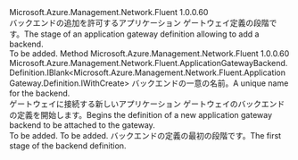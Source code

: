 <Type Name="IWithBackend" FullName="Microsoft.Azure.Management.Network.Fluent.ApplicationGateway.Definition.IWithBackend">
  <TypeSignature Language="C#" Value="public interface IWithBackend" />
  <TypeSignature Language="ILAsm" Value=".class public interface auto ansi abstract IWithBackend" />
  <TypeSignature Language="DocId" Value="T:Microsoft.Azure.Management.Network.Fluent.ApplicationGateway.Definition.IWithBackend" />
  <TypeSignature Language="VB.NET" Value="Public Interface IWithBackend" />
  <TypeSignature Language="F#" Value="type IWithBackend = interface" />
  <AssemblyInfo>
    <AssemblyName>Microsoft.Azure.Management.Network.Fluent</AssemblyName>
    <AssemblyVersion>1.0.0.60</AssemblyVersion>
  </AssemblyInfo>
  <Interfaces />
  <Docs>
    <summary>
            <span data-ttu-id="0d725-101">バックエンドの追加を許可するアプリケーション ゲートウェイ定義の段階です。</span><span class="sxs-lookup"><span data-stu-id="0d725-101">The stage of an application gateway definition allowing to add a backend.</span></span>
            </summary>
    <remarks>To be added.</remarks>
  </Docs>
  <Members>
    <Member MemberName="DefineBackend">
      <MemberSignature Language="C#" Value="public Microsoft.Azure.Management.Network.Fluent.ApplicationGatewayBackend.Definition.IBlank&lt;Microsoft.Azure.Management.Network.Fluent.ApplicationGateway.Definition.IWithCreate&gt; DefineBackend (string name);" />
      <MemberSignature Language="ILAsm" Value=".method public hidebysig newslot virtual instance class Microsoft.Azure.Management.Network.Fluent.ApplicationGatewayBackend.Definition.IBlank`1&lt;class Microsoft.Azure.Management.Network.Fluent.ApplicationGateway.Definition.IWithCreate&gt; DefineBackend(string name) cil managed" />
      <MemberSignature Language="DocId" Value="M:Microsoft.Azure.Management.Network.Fluent.ApplicationGateway.Definition.IWithBackend.DefineBackend(System.String)" />
      <MemberSignature Language="VB.NET" Value="Public Function DefineBackend (name As String) As IBlank(Of IWithCreate)" />
      <MemberSignature Language="F#" Value="abstract member DefineBackend : string -&gt; Microsoft.Azure.Management.Network.Fluent.ApplicationGatewayBackend.Definition.IBlank&lt;Microsoft.Azure.Management.Network.Fluent.ApplicationGateway.Definition.IWithCreate&gt;" Usage="iWithBackend.DefineBackend name" />
      <MemberType>Method</MemberType>
      <AssemblyInfo>
        <AssemblyName>Microsoft.Azure.Management.Network.Fluent</AssemblyName>
        <AssemblyVersion>1.0.0.60</AssemblyVersion>
      </AssemblyInfo>
      <ReturnValue>
        <ReturnType>Microsoft.Azure.Management.Network.Fluent.ApplicationGatewayBackend.Definition.IBlank&lt;Microsoft.Azure.Management.Network.Fluent.ApplicationGateway.Definition.IWithCreate&gt;</ReturnType>
      </ReturnValue>
      <Parameters>
        <Parameter Name="name" Type="System.String" />
      </Parameters>
      <Docs>
        <param name="name"><span data-ttu-id="0d725-102">バックエンドの一意の名前。</span><span class="sxs-lookup"><span data-stu-id="0d725-102">A unique name for the backend.</span></span></param>
        <summary>
            <span data-ttu-id="0d725-103">ゲートウェイに接続する新しいアプリケーション ゲートウェイのバックエンドの定義を開始します。</span><span class="sxs-lookup"><span data-stu-id="0d725-103">Begins the definition of a new application gateway backend to be attached to the gateway.</span></span>
            </summary>
        <returns>To be added.</returns>
        <remarks>To be added.</remarks>
        <return><span data-ttu-id="0d725-104">バックエンドの定義の最初の段階です。</span><span class="sxs-lookup"><span data-stu-id="0d725-104">The first stage of the backend definition.</span></span></return>
      </Docs>
    </Member>
  </Members>
</Type>